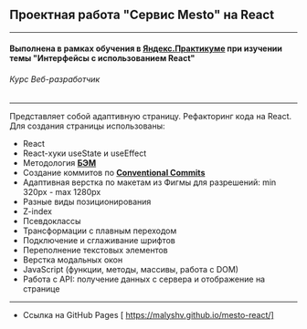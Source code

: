## Проектная работа "Сервис Mesto" на React
------

#### Выполнена в рамках обучения в [**Яндекс.Практикуме**](https://praktikum.yandex.ru/ "Яндекс.Практикум") при изучении темы "Интерфейсы с использованием React"
###### Курс Веб-разработчик
------

Представляет собой адаптивную страницу. Рефакторинг кода на React. Для создания страницы использованы:

* React
* React-хуки useState и useEffect
* Методология [**БЭМ**](https://ru.bem.info/)
* Cоздание коммитов по [**Conventional Commits**](https://www.conventionalcommits.org/ru/v1.0.0-beta.4/)
* Адаптивная верстка по макетам из Фигмы для разрешений: min 320px - max 1280px
* Разные виды позиционирования
* Z-index
* Псевдоклассы
* Трансформации с плавным переходом
* Подключение и сглаживание шрифтов
* Переполнение текстовых элементов
* Верстка модальных окон
* JavaScript (функции, методы, массивы, работа с DOM)
* Работа с API: получение данных с сервера и отображение на странице

-----

* Ссылка на GitHub Pages [ https://malyshv.github.io/mesto-react/]

